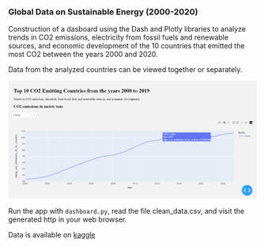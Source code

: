 ### Global Data on Sustainable Energy (2000-2020)

Construction of a dasboard using the Dash and Plotly libraries to analyze trends in CO2 emissions, electricity from fossil fuels and renewable sources, and economic development of the 10 countries that emitted the most CO2 between the years 2000 and 2020.


Data from the analyzed countries can be viewed together or separately.

![](./Chart/CO2_emissions_chart.jpg)

Run the app with `dashboard.py`, read the file clean_data.csv, and visit the generated http in your web browser.    


Data is available on [kaggle](https://www.kaggle.com/datasets/anshtanwar/global-data-on-sustainable-energy)







